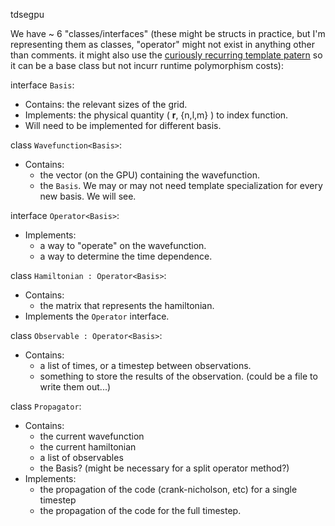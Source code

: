 tdsegpu

We have ~ 6 "classes/interfaces" (these might be structs in practice,
but I'm representing them as classes, "operator" might not exist in
anything other than comments.  it might also use the [curiously
recurring template patern](http://en.wikipedia.org/wiki/Curiously_recurring_template_pattern)
so it can be a base class but not incurr runtime polymorphism costs):

interface `Basis`:
  - Contains: the relevant sizes of the grid.
  - Implements: the physical quantity ( **r**, {n,l,m} ) to index function.
  - Will need to be implemented for different basis.

class `Wavefunction<Basis>`:
  - Contains: 
    - the vector (on the GPU) containing the wavefunction.
    - the `Basis`.  We may or may not need template specialization for every new basis.  We will see.

interface `Operator<Basis>`:
  - Implements:
    - a way to "operate" on the wavefunction.
    - a way to determine the time dependence.

class `Hamiltonian : Operator<Basis>`:
  - Contains:
    - the matrix that represents the hamiltonian.
  - Implements the `Operator` interface.

class `Observable : Operator<Basis>`:
  - Contains:
    - a list of times, or a timestep between observations.
    - something to store the results of the observation.  (could be a file to write them out...)

class `Propagator`:
  - Contains:
    - the current wavefunction
    - the current hamiltonian
    - a list of observables
    - the Basis? (might be necessary for a split operator method?)
  - Implements:
    - the propagation of the code (crank-nicholson, etc) for a single timestep
    - the propagation of the code for the full timestep.
